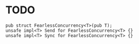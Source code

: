 # TODO

```rust, ignore
pub struct FearlessConcurrency<T>(pub T);
unsafe impl<T> Send for FearlessConcurrency<T> {}
unsafe impl<T> Sync for FearlessConcurrency<T> {}
```